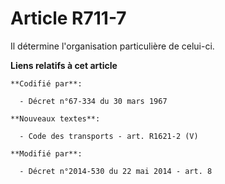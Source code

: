 # Article R711-7

Il détermine l'organisation particulière de celui-ci.

**Liens relatifs à cet article**

	**Codifié par**:

	  - Décret n°67-334 du 30 mars 1967

	**Nouveaux textes**:

	  - Code des transports - art. R1621-2 (V)

	**Modifié par**:

	  - Décret n°2014-530 du 22 mai 2014 - art. 8
